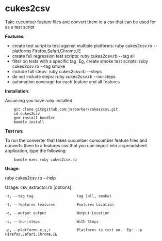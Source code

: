 cukes2csv
============

Take cucumber feature files and convert them to a csv that can be used for as a test script


**Features:**

 * create test script to test against multiple platforms: ruby cukes2csv.rb --platforms Firefox,Safari,Chrome,IE
 * create full regression test scripts: ruby cukes2csv.rb --tag all
 * filter on tests with a specific tag.  Eg, create smoke test scripts: ruby cukes2csv.rb --tag smoke
 * include full steps: ruby cukes2csv.rb --steps
 * do not include steps: ruby cukes2csv.rb --no-steps
 * automation coverage for each feature and all features
 

**Installation:**

Assuming you have ruby installed:

        git clone git@github.com:jarbarker/cukes2csv.git
        cd cukes2csv
        gem install bundler
        bundle install

        
**Test run:**

To run the converter that takes cucumber cumcumber feature files and converts them to a features.csv that you can import into a spreadsheet application, type the following:

        bundle exec ruby cukes2csv.rb


**Usage:**

ruby cukes2csv.rb --help

Usage: csv_extractor.rb [options]

    -t, --tag tag                    tag (all, smoke)
    
    -f, --features features          Features Location
    
    -o, --output output              Output Location
    
    -s, --[no-]steps                 With Steps
    
    -p, --platforms x,y,z            Platforms to test on.  Eg: --p Firefox,Safari,Chrome,IE
    

